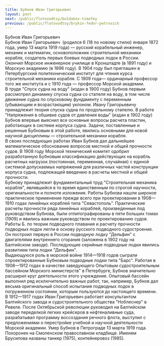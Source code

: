 ```yaml
---
title: Бубнов Иван Григорьевич
layout: post
next: /public/flotovodtsy/buldakov-timofey
previous: /public/flotovodtsy/brykin-fedor-petrovich
---
```


Бубнов Иван Григорьевич  
Бубнов Иван Григорьевич  (родился 6 (18 по новому стилю) января 1872 года, умер 13 марта 1919 года) — русский корабельный инженер, механик и математик, основоположник строительной механики корабля, создатель первых боевых подводных лодок в России.   
Окончил Морское инженерное училище в Кронштадте (в 1891 году) и Морскую академию (в 1896 году). В 1904 году был приглашен в Петербургский политехнический институт для чтения курса строительной механики корабля. С 1909 года— ординарный профессор того же института и с 1910 года — профессор Морской академии.   
В труде "Спуск судна на воду" (издан в 1900 году) Бубнов первым рассмотрел динамику спуска судна со стапеля на воду, в том числе движение судна по спусковому фундаменту с переменным (убывающим и возрастающим) уклоном. Ивану Григорьевичу принадлежит теория спуска судна по продольному стапелю. В работе "Напряжения в обшивке судов от давления воды" (издан в 1902 году) Бубнов впервые выяснил все основные вопросы расчета пластин, работающих в системе корпуса судна. Задачи, поставленные и решенные Бубновым в этой работе, явились основными для новой научной дисциплины — строительной механики корабля.   
В своих последующих работах Иван Бубнов дал дальнейшее математическое обоснование вопросов местной и общей прочности судов. В 1908 году Морской технический комитет одобрил разработанную Бубновым классификацию действующих на корабль расчетных нагрузок (постоянная, переменная, случайная) с единой системой допускаемых напряжений для различных частей конструкции корпуса судна, подлежащей введению в расчеты местной и общей прочности.   
Бубнову принадлежит фундаментальный труд "Строительная механика корабля", являвшийся в то время единственным по строгой научности, оригинальности и полноте изложения. Работы Бубнова нашли широкое практическое применение прежде всего при проектировании в 1908—1910 годах линейных кораблей типа "Севастополь". Практические расчеты прочности ряда линейных кораблей, произведенные под руководством Бубнова, были отлитографированы в пяти больших томах (1909) и явились важным руководством по проектированию судов.   
Работы Б. по теории подводного плавания и расчету прочности подводных лодок легли в основу русского подводного судостроения. Он построил первую в России подводную лодку "Дельфин" с двигателями внутреннего сгорания (заложена в 1902 году на Балтийском заводе). Последующие серийные подводные лодки явились развитием типа лодки "Дельфин".   
Выдающуюся роль в морской войне 1914—1918 годов сыграли спроектированные Бубновым подводные лодки типа "Барс". Работая в 1908—1912 годах в качестве заведующего Опытовым судостроительным бассейном Морского министерств" в Петербурге, Бубнов значительно расширил круг деятельности этого учреждения. Опытовый бассейн выполнил ряд исключительно важных работ, так, например, Бубнов дал весьма оригинальный способ испытания подводных лодок в погруженном состоянии, которым пользуются до настоящего времени.  
В 1912—1917 годах Иван Григорьевич работает консультантом Балтийского завода и судостроительного общества "Ноблеснер" в Ревеле. После Октябрьской революции руководил на Балтийском заводе переделкой легких крейсеров в нефтеналивные суда, разрабатывал программу воссоздания речного флота, выступил с предложениями о перестройке учебной и научной деятельности Морской академии. Умер Бубнов в Петрограде 13 марта 1919 года. Похоронен на Смоленском православном кладбище. Именем Брусилова названы танкер (1975), контейнеровоз (1985).  
   
 